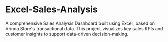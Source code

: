 # Excel-Sales-Analysis
A comprehensive Sales Analysis Dashboard built using Excel, based on Vrinda Store's transactional data. This project visualizes key sales KPIs and customer insights to support data-driven decision-making.
